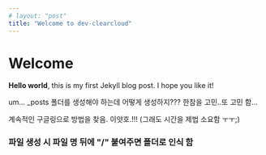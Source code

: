 ```yaml
---
# layout: "post"
title: "Welcome to dev-clearcloud"
---
```



# Welcome
**Hello world**, this is my first Jekyll blog post.
I hope you like it!

um...
_posts 폴더를 생성해야 하는데 어떻게 생성하지??? 한참을 고민..또 고민 함...

계속적인 구글링으로 방법을 찾음. 이얏호.!!!
(그래도 시간을 제법 소요함 ㅜㅜ;)

### 파일 생성 시 파일 명 뒤에 "/" 붙여주면 폴더로 인식 함

